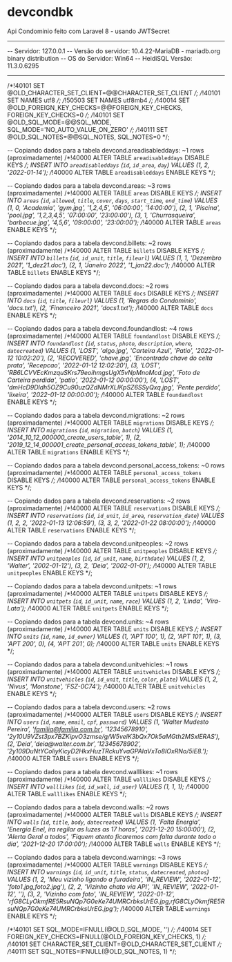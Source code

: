 # devcondbk

Api Condominio feito com Laravel 8 - usando  JWTSecret 

-- --------------------------------------------------------
-- Servidor:                     127.0.0.1
-- Versão do servidor:           10.4.22-MariaDB - mariadb.org binary distribution
-- OS do Servidor:               Win64
-- HeidiSQL Versão:              11.3.0.6295
-- --------------------------------------------------------

/*!40101 SET @OLD_CHARACTER_SET_CLIENT=@@CHARACTER_SET_CLIENT */;
/*!40101 SET NAMES utf8 */;
/*!50503 SET NAMES utf8mb4 */;
/*!40014 SET @OLD_FOREIGN_KEY_CHECKS=@@FOREIGN_KEY_CHECKS, FOREIGN_KEY_CHECKS=0 */;
/*!40101 SET @OLD_SQL_MODE=@@SQL_MODE, SQL_MODE='NO_AUTO_VALUE_ON_ZERO' */;
/*!40111 SET @OLD_SQL_NOTES=@@SQL_NOTES, SQL_NOTES=0 */;

-- Copiando dados para a tabela devcond.areadisableddays: ~1 rows (aproximadamente)
/*!40000 ALTER TABLE `areadisableddays` DISABLE KEYS */;
INSERT INTO `areadisableddays` (`id`, `id_area`, `day`) VALUES
	(1, 2, '2022-01-14');
/*!40000 ALTER TABLE `areadisableddays` ENABLE KEYS */;

-- Copiando dados para a tabela devcond.areas: ~3 rows (aproximadamente)
/*!40000 ALTER TABLE `areas` DISABLE KEYS */;
INSERT INTO `areas` (`id`, `allowed`, `title`, `cover`, `days`, `start_time`, `end_time`) VALUES
	(1, 0, 'Academia', 'gym.jpg', '1,2,4,5', '06:00:00', '14:00:00'),
	(2, 1, 'Piscina', 'pool.jpg', '1,2,3,4,5', '07:00:00', '23:00:00'),
	(3, 1, 'Churrasqueira', 'barbecue.jpg', '4,5,6', '09:00:00', '23:00:00');
/*!40000 ALTER TABLE `areas` ENABLE KEYS */;

-- Copiando dados para a tabela devcond.billets: ~2 rows (aproximadamente)
/*!40000 ALTER TABLE `billets` DISABLE KEYS */;
INSERT INTO `billets` (`id`, `id_unit`, `title`, `fileurl`) VALUES
	(1, 1, 'Dezembro 2021', '1_dez21.doc'),
	(2, 1, 'Janeiro 2022', '1_jan22.doc');
/*!40000 ALTER TABLE `billets` ENABLE KEYS */;

-- Copiando dados para a tabela devcond.docs: ~2 rows (aproximadamente)
/*!40000 ALTER TABLE `docs` DISABLE KEYS */;
INSERT INTO `docs` (`id`, `title`, `fileurl`) VALUES
	(1, 'Regras do Condominio', 'docs.txt'),
	(2, 'Financeiro 2021', 'docs1.txt');
/*!40000 ALTER TABLE `docs` ENABLE KEYS */;

-- Copiando dados para a tabela devcond.foundandlost: ~4 rows (aproximadamente)
/*!40000 ALTER TABLE `foundandlost` DISABLE KEYS */;
INSERT INTO `foundandlost` (`id`, `status`, `photo`, `description`, `where`, `datecreated`) VALUES
	(1, 'LOST', 'algo.jpg', 'Carteira Azul', 'Patio', '2022-01-12 10:02:20'),
	(2, 'RECOVERED', 'chave.jpg', 'Encontrado chave do celta prata', 'Recepcao', '2022-01-12 12:02:20'),
	(3, 'LOST', 'RB6LCVVEcKmzquSKrs79eoihmgsUgX5vNpMnoMcd.jpg', 'Foto de Carteira perdida', 'patio', '2022-01-12 00:00:00'),
	(4, 'LOST', 'dmHcD9Dldh5OZ9Cu90uzQZdNMrXLIKpSZ6SSyQxq.jpg', 'Pente perdido', 'lixeira', '2022-01-12 00:00:00');
/*!40000 ALTER TABLE `foundandlost` ENABLE KEYS */;

-- Copiando dados para a tabela devcond.migrations: ~2 rows (aproximadamente)
/*!40000 ALTER TABLE `migrations` DISABLE KEYS */;
INSERT INTO `migrations` (`id`, `migration`, `batch`) VALUES
	(1, '2014_10_12_000000_create_users_table', 1),
	(2, '2019_12_14_000001_create_personal_access_tokens_table', 1);
/*!40000 ALTER TABLE `migrations` ENABLE KEYS */;

-- Copiando dados para a tabela devcond.personal_access_tokens: ~0 rows (aproximadamente)
/*!40000 ALTER TABLE `personal_access_tokens` DISABLE KEYS */;
/*!40000 ALTER TABLE `personal_access_tokens` ENABLE KEYS */;

-- Copiando dados para a tabela devcond.reservations: ~2 rows (aproximadamente)
/*!40000 ALTER TABLE `reservations` DISABLE KEYS */;
INSERT INTO `reservations` (`id`, `id_unit`, `id_area`, `reservation_date`) VALUES
	(1, 2, 2, '2022-01-13 12:06:59'),
	(3, 3, 2, '2022-01-22 08:00:00');
/*!40000 ALTER TABLE `reservations` ENABLE KEYS */;

-- Copiando dados para a tabela devcond.unitpeoples: ~2 rows (aproximadamente)
/*!40000 ALTER TABLE `unitpeoples` DISABLE KEYS */;
INSERT INTO `unitpeoples` (`id`, `id_unit`, `name`, `birthdate`) VALUES
	(1, 2, 'Walter', '2002-01-12'),
	(3, 2, 'Deia', '2002-01-01');
/*!40000 ALTER TABLE `unitpeoples` ENABLE KEYS */;

-- Copiando dados para a tabela devcond.unitpets: ~1 rows (aproximadamente)
/*!40000 ALTER TABLE `unitpets` DISABLE KEYS */;
INSERT INTO `unitpets` (`id`, `id_unit`, `name`, `race`) VALUES
	(1, 2, 'Linda', 'Vira-Lata');
/*!40000 ALTER TABLE `unitpets` ENABLE KEYS */;

-- Copiando dados para a tabela devcond.units: ~4 rows (aproximadamente)
/*!40000 ALTER TABLE `units` DISABLE KEYS */;
INSERT INTO `units` (`id`, `name`, `id_owner`) VALUES
	(1, 'APT 100', 1),
	(2, 'APT 101', 1),
	(3, 'APT 200', 0),
	(4, 'APT 201', 0);
/*!40000 ALTER TABLE `units` ENABLE KEYS */;

-- Copiando dados para a tabela devcond.unitvehicles: ~1 rows (aproximadamente)
/*!40000 ALTER TABLE `unitvehicles` DISABLE KEYS */;
INSERT INTO `unitvehicles` (`id`, `id_unit`, `title`, `color`, `plate`) VALUES
	(1, 2, 'Nivus', 'Monstone', 'FSZ-0C74');
/*!40000 ALTER TABLE `unitvehicles` ENABLE KEYS */;

-- Copiando dados para a tabela devcond.users: ~2 rows (aproximadamente)
/*!40000 ALTER TABLE `users` DISABLE KEYS */;
INSERT INTO `users` (`id`, `name`, `email`, `cpf`, `password`) VALUES
	(1, 'Walter Mudesto Pereira', 'familia@familia.com.br', '12345678910', '$2y$10$U9VZst3px7BZKipvO3zmse/g/W5velK3bQx7Ok5aMGth2MSxlERAS'),
	(2, 'Deia', 'deia@walter.com.br', '12345678902', '$2y$10$9DuNtYColiyKicyD2HkxHuzTRckuYvaGPAIaVxTo8IOxRNo/5iE8.');
/*!40000 ALTER TABLE `users` ENABLE KEYS */;

-- Copiando dados para a tabela devcond.walllikes: ~1 rows (aproximadamente)
/*!40000 ALTER TABLE `walllikes` DISABLE KEYS */;
INSERT INTO `walllikes` (`id`, `id_wall`, `id_user`) VALUES
	(1, 1, 1);
/*!40000 ALTER TABLE `walllikes` ENABLE KEYS */;

-- Copiando dados para a tabela devcond.walls: ~2 rows (aproximadamente)
/*!40000 ALTER TABLE `walls` DISABLE KEYS */;
INSERT INTO `walls` (`id`, `title`, `body`, `datecreated`) VALUES
	(1, 'Falta Energia', 'Energia Enel, ira regilar as luzes as 17 horas', '2021-12-20 15:00:00'),
	(2, 'Alerta Geral a todos', 'Fiquem atento ficaremos com falta durante todo o dia', '2021-12-20 17:00:00');
/*!40000 ALTER TABLE `walls` ENABLE KEYS */;

-- Copiando dados para a tabela devcond.warnings: ~3 rows (aproximadamente)
/*!40000 ALTER TABLE `warnings` DISABLE KEYS */;
INSERT INTO `warnings` (`id`, `id_unit`, `title`, `status`, `datecreated`, `photos`) VALUES
	(1, 2, 'Meu vizinho ligando a furadeira', 'IN_REVIEW', '2022-01-12', 'foto1.jpg,foto2.jpg'),
	(2, 2, 'Vizinho chato via API', 'IN_REVIEW', '2022-01-12', ''),
	(3, 2, 'Vizinho com foto', 'IN_REVIEW', '2022-01-12', 'rfG8CLyOkmfRE5RsuNQp7G0eKe74UMRCrbksUrEG.jpg,rfG8CLyOkmfRE5RsuNQp7G0eKe74UMRCrbksUrEG.jpg');
/*!40000 ALTER TABLE `warnings` ENABLE KEYS */;

/*!40101 SET SQL_MODE=IFNULL(@OLD_SQL_MODE, '') */;
/*!40014 SET FOREIGN_KEY_CHECKS=IFNULL(@OLD_FOREIGN_KEY_CHECKS, 1) */;
/*!40101 SET CHARACTER_SET_CLIENT=@OLD_CHARACTER_SET_CLIENT */;
/*!40111 SET SQL_NOTES=IFNULL(@OLD_SQL_NOTES, 1) */;
